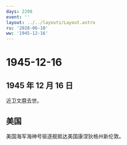 ```yaml
---
days: 2298
event: ''
layout: ../../layouts/Layout.astro
ru: '2028-06-10'
ww: '1945-12-16'
---
```


# 1945-12-16

## 1945 年 12 月 16 日

近卫文麿去世。

## 美国

美国海军海神号驱逐舰抵达美国康涅狄格州新伦敦。